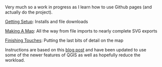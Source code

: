 Very much so a work in progress as I learn how to use Github pages (and actually do the project).

[Getting Setup](./getting_setup.html): Installs and file downloads

[Making A Map](./making_a_map.html): All the way from file imports to nearly complete SVG exports

[Finishing Touches](./finishing_touches.html): Putting the last bits of detail on the map

Instructions are based on this [blog post](https://theshamblog.com/making-a-laser-cut-topo-map-the-design-phase/) and have been updated to use some of the newer features of QGIS as well as hopefully reduce the workload.
